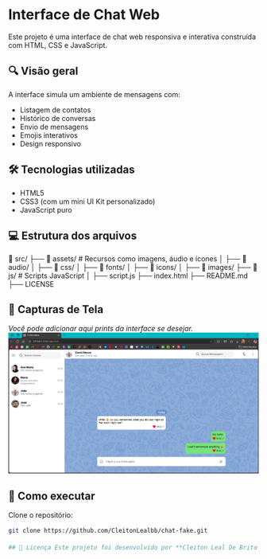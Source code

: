 # Interface de Chat Web

Este projeto é uma interface de chat web responsiva e interativa construída com HTML, CSS e JavaScript.

## 🔍 Visão geral

A interface simula um ambiente de mensagens com:
- Listagem de contatos
- Histórico de conversas
- Envio de mensagens
- Emojis interativos
- Design responsivo

## 🛠️ Tecnologias utilizadas

- HTML5
- CSS3 (com um mini UI Kit personalizado)
- JavaScript puro

## 💻 Estrutura dos arquivos

📁 src/
├── 📁 assets/    # Recursos como imagens, áudio e ícones
│   ├── 📁 audio/
│   ├── 📁 css/
│   ├── 📁 fonts/
│   ├── 📁 icons/
│   ├── 📁 images/
├── 📁 js/        # Scripts JavaScript
│   ├── script.js
├── index.html
├── README.md
├── LICENSE


## 📸 Capturas de Tela

*Você pode adicionar aqui prints da interface se desejar.*
![Tela Principal](./src/assets/images/telaChat.png)


## 🚀 Como executar

Clone o repositório:
   ```bash
   git clone https://github.com/CleitonLealbb/chat-fake.git

 ## 📝 Licença Este projeto foi desenvolvido por **Cleiton Leal De Brito Batista** e está licenciado sob a Licença [CC BY-NC-ND 4.0](https://creativecommons.org/licenses/by-nc-nd/4.0/deed.pt-br). Você pode usar e compartilhar este conteúdo com atribuição, mas **não pode modificá-lo ou usá-lo comercialmente**.
